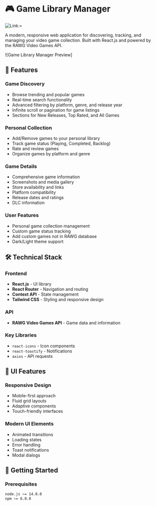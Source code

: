 # 🎮 Game Library Manager
![Link:=](https://game-lib-sst.vercel.app/)

A modern, responsive web application for discovering, tracking, and managing your video game collection. Built with React.js and powered by the RAWG Video Games API.

![Game Library Manager Preview]


## 🚀 Features

### Game Discovery
- Browse trending and popular games
- Real-time search functionality
- Advanced filtering by platform, genre, and release year
- Infinite scroll or pagination for game listings
- Sections for New Releases, Top Rated, and All Games

### Personal Collection
- Add/Remove games to your personal library
- Track game status (Playing, Completed, Backlog)
- Rate and review games
- Organize games by platform and genre

### Game Details
- Comprehensive game information
- Screenshots and media gallery
- Store availability and links
- Platform compatibility
- Release dates and ratings
- DLC information

### User Features
- Personal game collection management
- Custom game status tracking
- Add custom games not in RAWG database
- Dark/Light theme support

## 🛠️ Technical Stack

### Frontend
- **React.js** - UI library
- **React Router** - Navigation and routing
- **Context API** - State management
- **Tailwind CSS** - Styling and responsive design

### API
- **RAWG Video Games API** - Game data and information

### Key Libraries
- `react-icons` - Icon components
- `react-toastify` - Notifications
- `axios` - API requests

## 🎨 UI Features

### Responsive Design
- Mobile-first approach
- Fluid grid layouts
- Adaptive components
- Touch-friendly interfaces

### Modern UI Elements
- Animated transitions
- Loading states
- Error handling
- Toast notifications
- Modal dialogs

## 🚀 Getting Started

### Prerequisites
```bash
node.js >= 14.0.0
npm >= 6.0.0
